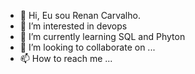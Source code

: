 - 👋 Hi, Eu sou Renan Carvalho.
- 👀 I’m interested in devops
- 🌱 I’m currently learning SQL and Phyton
- 💞️ I’m looking to collaborate on ...
- 📫 How to reach me ...

<!---
rscar81/rscar81 is a ✨ special ✨ repository because its `README.md` (this file) appears on your GitHub profile.
You can click the Preview link to take a look at your changes.
--->

